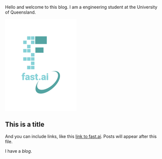 Hello and welcome to this blog. I am a engineering student at the University of Queensland.  

![Image of fast.ai logo](images/logo.png)

## This is a title

And you can include links, like this [link to fast.ai](https://www.fast.ai). Posts will appear after this file. 


I have a *blog*.
